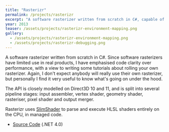 ```yaml
---
title: "Rasterizr"
permalink: /projects/rasterizr
excerpt: "A software rasterizer written from scratch in C#, capable of executing real HLSL shaders on the CPU."
year: 2013
teaser: /assets/projects/rasterizr-environment-mapping.png
gallery:
  - /assets/projects/rasterizr-environment-mapping.png
  - /assets/projects/rasterizr-debugging.png
---
```


A software rasterizer written from scratch in C#. Since software rasterizers have limited use in real products, I have emphasised code clarity over performance, with a view to writing some tutorials about rolling your own rasterizer. Again, I don't expect anybody will really use their own rasterizer, but personally I find it very useful to know what's going on under the hood.

The API is closely modelled on Direct3D 10 and 11, and is split into several pipeline stages: input assembler, vertex shader, geometry shader, rasteriser, pixel shader and output merger.

Rasterizr uses [SlimShader](/projects/slimshader) to parse and execute HLSL shaders entirely on the CPU, in managed code.

* [Source Code](https://github.com/tgjones/rasterizr) (.NET 4.0)